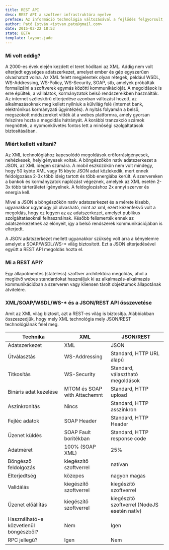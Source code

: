 ```yaml
---
title: REST API
desc: REST API a szoftver infrastruktúra nyelve
preface: Az információ technológia változásával a fejlődés felgyorsult, amely nem csak az eszközökre, hanem a megoldásokra is hatással volt. A korábban nehézkes, lassú és bonyolult kommunikációs módszereket egy könnyen érthető, egyszerű és a weben natív megoldásnak számító megoldás váltotta, a REST API.
author: Pató István <istvan.pato@gmail.com>
date: 2015-02-22 18:53
state: BETA
template: layout.jade
---
```


### Mi volt eddig?

A 2000-es évek elején kezdett el teret hódítani az XML. Addig nem volt elterjedt egységes adatszerkezet, amelyet ember és gép egyszerűen olvashatott volna. Az XML felett megjelentek olyan rétegek, például WSDL, WS-Addressing, WS-Policy, WS-Security, SOAP, stb, amelyek próbálták formalizálni a szoftverek egymás közötti kommunikációját. A megoldások is erre épültek, a vállalatok, kormányzatok belső rendszereikben használták. Az internet széleskörű elterjedése azonban változást hozott, az alkalmazásoknak meg kellett nyílniuk a külvilág felé (internet bank, elektrónikus kormányzati ügyintézés). A nyitás folyamán a belső, megszokott módszereket vitték át a webes platformra, amely gyorsan felszínre hozta a megoldás hátrányát. A korábbi tranzakció számok megnöttek, a nyomonkövetés fontos lett a minőségi szolgáltatások biztosításában.

### Miért kellett váltani?

Az XML technológiához kapcsolódó megoldások erőforrásigényesek, nehézkesek, helyigényesek voltak. A böngészőkön natív adatszerkezet a JSON, az XML idegen számára. A mobil eszközökön nem volt mindegy, hogy 50 kybte XML vagy 15 kbyte JSON adat közlekedik, mert ennek feldolgozása 2-3x több ideig tartott és több energiába került. A szervereken a bankok és kormányzatok naplózást végeznek, amelyek az XML esetén 2-3x több tárterületet igényelnek. A feldoglozáshoz 2x annyi szerver és energia kell.

Mivel a JSON a böngészőkön natív adatszerkezet és a mérete kisebb, ugyanakkor ugyanúgy jól olvasható, mint az xml, ezért kézenfekvő volt a megoldás, hogy ez legyen az az adatszerkezet, amelyet publikus szolgáltatásoknál felhasználnak. Később felismerték ennek az adatszerkezetnek az előnyeit, így a belső rendszerek kommunikációjában is elterjedt.

A JSON adatszerkezet mellett ugyanakkor szükség volt arra a kényelemre amelyet a SOAP/WSDL/WS-* világ biztosított. Ezt a JSON elterjedésével együtt a REST API megoldás hozta el.

### Mi a REST API?

Egy állapotmentes (stateless) szoftver architektúra megoldás, ahol a meglévő webes standardokat használjuk ki az alkalmazás-alkalmazás kommunikációban a szerveren vagy kliensen tárolt objektumok állapotának átvitelére.

### XML/SOAP/WSDL/WS-* és a JSON/REST API összevetése

Amit az XML világ biztosít, azt a REST-es világ is biztosítja. Alábbiakban összeszedjük, hogy mely XML technológia mely JSON/REST technológiának felel meg.

| Technika | XML | JSON/REST |
| -------- | --- | --------- |
| Adatszerkezet | XML | JSON |
| Útválasztás | WS-Addressing | Standard, HTTP URL alapú |
| Titkosítás | WS-Security | Standard, választható megoldások |
| Bináris adat kezelése | MTOM és SOAP with Attachemnt | Standard, HTTP upload |
| Aszinkronitás | Nincs | Standard, HTTP asszinkron |
| Fejléc adatok | SOAP Header | Standard, HTTP Header |
| Üzenet küldés | SOAP Fault boritékban | Standard, HTTP response code |
| Adatméret | 100% (SOAP XML) | 25% |
| Böngésző feldolgozás | kiegészítő szoftverrel | natívan |
| Elterjedtség | közepes | nagyon magas |
| Validálás | kiegészítő szoftverrel | kiegészítő szoftverrel |
| Üzenet előállítás | kiegészítő szoftverrel | kiegészítő szoftverrel (NodeJS esetén natív) |
| Használható-e közvetlenül böngészből? | Nem | Igen |
| RPC jellegű? | Igen | Nem |
